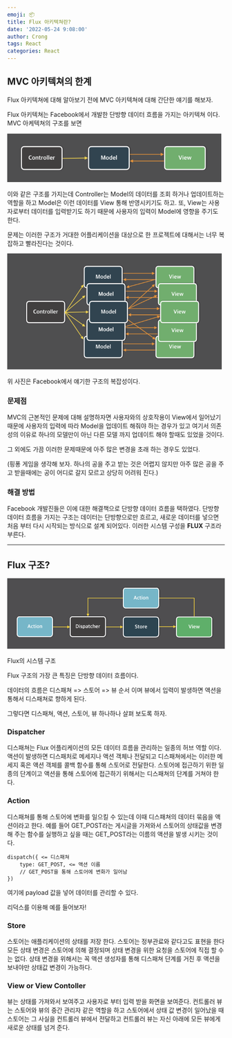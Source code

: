 ```yaml
---
emoji: 📦
title: Flux 아키텍쳐란?
date: '2022-05-24 9:08:00'
author: Crong
tags: React
categories: React
---
```


## MVC 아키텍쳐의 한계

Flux 아키텍쳐에 대해 알아보기 전에 MVC 아키텍쳐에 대해 간단한 얘기를 해보자.

Flux 아키텍쳐는 Facebook에서 개발한 단방향 데이터 흐름을 가지는 아키텍쳐 이다. MVC 아케텍쳐의 구조를 보면

![img_1.png](./flux_1.png)

이와 같은 구조를 가지는데 Controller는 Model의 데이터를 조회 하거나 업데이트하는 역할을 하고 Model은 이런 데이터를 View 통해 반영시키기도 하고. 또, View는 사용자로부터 데이터를 입력받기도 하기 때문에 사용자의 입력이 Model에 영향을 주기도 한다.

문제는 이러한 구조가 거대한 어플리케이션을 대상으로 한 프로젝트에 대해서는 너무 복잡하고 빨라진다는 것이다.

![img_2.png](./flux_2.png)

위 사진은 Facebook에서 얘기한 구조의 복잡성이다.

### 문제점

MVC의 근본적인 문제에 대해 설명하자면 사용자와의 상호작용이 View에서 일어났기 때문에 사용자의 입력에 따라 Model을 업데이트 해줘야 하는 경우가 있고 여기서 의존성의 이유로 하나의 모델만이 아닌 다른 모델 까지 업데이트 해야 할때도 있었을 것이다.

그 외에도 가끔 이러한 문제때문에 아주 많은 변경을 초래 하는 경우도 있었다.

(핑퐁 게임을 생각해 보자. 하나의 공을 주고 받는 것은 어렵지 않지만 아주 많은 공을 주고 받을때에는 공이 어디로 갈지 모르고 상당히 어려워 진다.)

### 해결 방법

Facebook 개발진들은 이에 대한 해결책으로 단방향 데이터 흐름을 택하였다. 단방향 데이터 흐름을 가지는 구조는 데이터는 단방향으로만 흐르고, 새로운 데이터를 넣으면 처음 부터 다시 시작되는 방식으로 설계 되어있다. 이러한 시스템 구성을 **FLUX** 구조라 부른다.

---

## Flux 구조?

![img_3.png](./flux_3.png)

Flux의 시스템 구조

Flux 구조의 가장 큰 특징은 단방향 데이터 흐름이다.

데이터의 흐름은 디스패쳐 => 스토어 => 뷰 순서 이며 뷰에서 입력이 발생하면 액션을 통해서 디스패쳐로 향하게 된다.

그렇다면 디스패쳐, 액션, 스토어, 뷰 하나하나 살펴 보도록 하자.

### Dispatcher

디스패쳐는 Flux 어플리케이션의 모든 데이터 흐름을 관리하는 일종의 허브 역할 이다. 액션이 발생하면 디스패처로 메세지나 액션 객체나 전달되고 디스패쳐에서는 이러한 메세지 혹은 액션 객체를 콜백 함수를 통해 스토어로 전달한다. 스토어에 접근하기 위한 일종의 단계이고 액션을 통해 스토어에 접근하기 위해서는 디스패쳐의 단계를 거쳐야 한다.

### Action

디스패쳐를 통해 스토어에 변화를 일으킬 수 있는데 이때 디스패쳐의 데이터 묶음을 액션이라고 한다. 예를 들어 GET_POST라는 게시글을 가져와서 스토어의 상태값을 변경해 주는 함수를 실행하고 싶을 때는 GET_POST라는 이름의 액션을 발생 시키는 것이다.

```
dispatch({ <= 디스패쳐
	type: GET_POST, <= 액션 이름
    // GET_POST을 통해 스토어에 변화가 일어남
})
```

여기에 payload 값을 넣어 데이터를 관리할 수 있다.

리덕스를 이용해 예를 들어보자!

### Store

스토어는 애플리케이션의 상태를 저장 한다. 스토어는 정부관료와 같다고도 표현을 한다 모든 상태 변경은 스토어에 의해 결정되며 상태 변경을 위한 요청을 스토어에 직접 할 수는 없다. 상태 변경을 위해서는 꼭 액션 생성자를 통해 디스패쳐 단계를 거친 후 액션을 보내야만 상태값 변경이 가능하다.

### View or View Contoller

뷰는 상태를 가져와서 보여주고 사용자로 부터 입력 받을 화면을 보여준다. 컨트롤러 뷰는 스토어와 뷰의 중간 관리자 같은 역할을 하고 스토어에서 상태 값 변경이 일어났을 때 스토어는 그 사실을 컨트롤러 뷰에서 전달하고 컨트롤러 뷰는 자신 아래에 모든 뷰에게 새로운 상태를 넘겨 준다.

```toc

```

<br>
<br>
